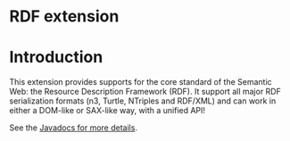 RDF extension
=============

Introduction
============

This extension provides supports for the core standard of the Semantic
Web: the Resource Description Framework (RDF). It support all major RDF
serialization formats (n3, Turtle, NTriples and RDF/XML) and can work in
either a DOM-like or SAX-like way, with a unified API!

See the [Javadocs for more
details](http://web.archive.org/web/20091027184124/http://www.restlet.org/documentation/snapshot/ext/index.html?org/restlet/ext/rdf/package-summary.html).


